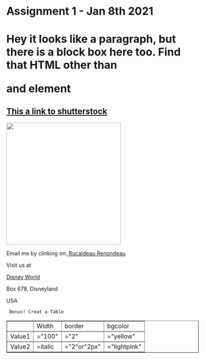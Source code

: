 <!DOCTYPE html>
<html>
<head>

</head>




<body>



<h1> Assignment 1 - Jan 8th 2021<h1>



<p title="picture"> Hey it looks like a paragraph, but there is a block box here too. Find that HTML  other than <p> and <h>element </p>

<h2><a href=" index.html">This a link to shutterstock</a>
</h2>

<a href="https://www.shutterstock.com"></a>

<img src="New york Pic.Webp" style="width: 300px; height: 320px;">




 

<p> Email me by clinking on:<a href=" index.html"> Rucaldeau Renondeau</a>
</p>
 
<p>Visit us at</p>

<a href=" index.html">Disney World</a> 
<p> Box 678, Disneyland</p>
<p>	USA</p>

<!--Table-->

<table border="red">


<tr>
	<td>  </td>
	<td>Width</td>
	<td>border</td>
	<td>bgcolor</td>

</td>
</thed>
</tbody>
<tr>

<td> Value1</td>


<td>="100"</td>
<td>="2"</td>
<td>="yellow"</td>	

</tr>
<tr>
<td> Value2</td>

<td>=italic</td>
<td>="2"or"2px"</td>
<td>="lightpink"</td>

	 Bonus! Creat a Table 

	
